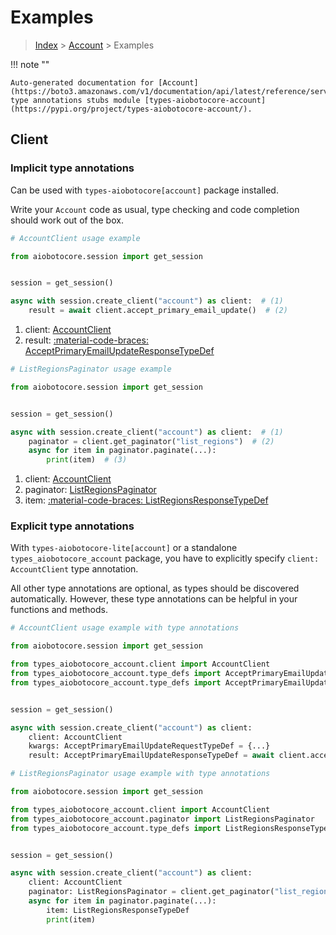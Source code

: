 # Examples

> [Index](../README.md) > [Account](./README.md) > Examples

!!! note ""

    Auto-generated documentation for [Account](https://boto3.amazonaws.com/v1/documentation/api/latest/reference/services/account.html#account)
    type annotations stubs module [types-aiobotocore-account](https://pypi.org/project/types-aiobotocore-account/).

## Client

### Implicit type annotations

Can be used with `types-aiobotocore[account]` package installed.

Write your `Account` code as usual,
type checking and code completion should work out of the box.



```python
# AccountClient usage example

from aiobotocore.session import get_session


session = get_session()

async with session.create_client("account") as client:  # (1)
    result = await client.accept_primary_email_update()  # (2)
```

1. client: [AccountClient](./client.md)
2. result: [:material-code-braces: AcceptPrimaryEmailUpdateResponseTypeDef](./type_defs.md#acceptprimaryemailupdateresponsetypedef) 



```python
# ListRegionsPaginator usage example

from aiobotocore.session import get_session


session = get_session()

async with session.create_client("account") as client:  # (1)
    paginator = client.get_paginator("list_regions")  # (2)
    async for item in paginator.paginate(...):
        print(item)  # (3)
```

1. client: [AccountClient](./client.md)
2. paginator: [ListRegionsPaginator](./paginators.md#listregionspaginator)
3. item: [:material-code-braces: ListRegionsResponseTypeDef](./type_defs.md#listregionsresponsetypedef) 




### Explicit type annotations

With `types-aiobotocore-lite[account]`
or a standalone `types_aiobotocore_account` package, you have to explicitly specify
`client: AccountClient` type annotation.

All other type annotations are optional, as types should be discovered automatically.
However, these type annotations can be helpful in your functions and methods.


```python
# AccountClient usage example with type annotations

from aiobotocore.session import get_session

from types_aiobotocore_account.client import AccountClient
from types_aiobotocore_account.type_defs import AcceptPrimaryEmailUpdateResponseTypeDef
from types_aiobotocore_account.type_defs import AcceptPrimaryEmailUpdateRequestTypeDef


session = get_session()

async with session.create_client("account") as client:
    client: AccountClient
    kwargs: AcceptPrimaryEmailUpdateRequestTypeDef = {...}
    result: AcceptPrimaryEmailUpdateResponseTypeDef = await client.accept_primary_email_update(**kwargs)
```



```python
# ListRegionsPaginator usage example with type annotations

from aiobotocore.session import get_session

from types_aiobotocore_account.client import AccountClient
from types_aiobotocore_account.paginator import ListRegionsPaginator
from types_aiobotocore_account.type_defs import ListRegionsResponseTypeDef


session = get_session()

async with session.create_client("account") as client:
    client: AccountClient
    paginator: ListRegionsPaginator = client.get_paginator("list_regions")
    async for item in paginator.paginate(...):
        item: ListRegionsResponseTypeDef
        print(item)
```


